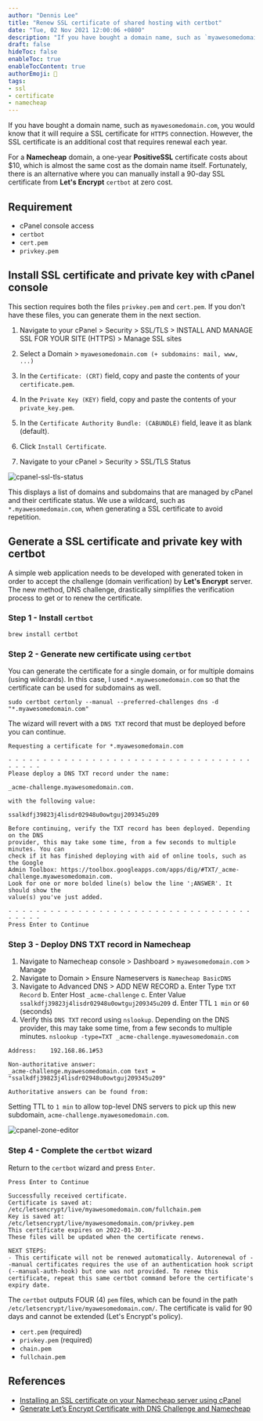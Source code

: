 ```yaml
---
author: "Dennis Lee"
title: "Renew SSL certificate of shared hosting with certbot"
date: "Tue, 02 Nov 2021 12:00:06 +0800"
description: "If you have bought a domain name, such as `myawesomedomain.com`, you would know that it will require a SSL certificate for `HTTPS` connection. However, the SSL certificate is an additional cost that requires renewal each year."
draft: false
hideToc: false
enableToc: true
enableTocContent: true
authorEmoji: 👨
tags:
- ssl
- certificate
- namecheap
---
```


If you have bought a domain name, such as `myawesomedomain.com`, you would know that it will require a SSL certificate for `HTTPS` connection. However, the SSL certificate is an additional cost that requires renewal each year.

For a **Namecheap** domain, a one-year **PositiveSSL** certificate costs about $10, which is almost the same cost as the domain name itself. Fortunately, there is an alternative where you can manually install a 90-day SSL certificate from **Let's Encrypt** `certbot` at zero cost.

## Requirement

* cPanel console access
* `certbot`
* `cert.pem`
* `privkey.pem`

## Install SSL certificate and private key with cPanel console

This section requires both the files `privkey.pem` and `cert.pem`. If you don't have these files, you can generate them in the next section.

1. Navigate to your cPanel > Security > SSL/TLS > INSTALL AND MANAGE SSL FOR YOUR SITE (HTTPS) > Manage SSL sites

2. Select a Domain > `myawesomedomain.com (+ subdomains: mail, www, ...)`

3. In the `Certificate: (CRT)` field, copy and paste the contents of your `certificate.pem`.

4. In the `Private Key (KEY)` field, copy and paste the contents of your `private_key.pem`.

5. In the `Certificate Authority Bundle: (CABUNDLE)` field, leave it as blank (default).

6. Click `Install Certificate`.

7. Navigate to your cPanel > Security > SSL/TLS Status

![cpanel-ssl-tls-status][1]

[1]: https://dennislwm.netlify.app/images/renew-ssl-certificate-of-shared-hosting-with-certbot/cpanel-ssl-tls-status.png

This displays a list of domains and subdomains that are managed by cPanel and their certificate status. We use a wildcard, such as `*.myawesomedomain.com`, when generating a SSL certificate to avoid repetition.

## Generate a SSL certificate and private key with certbot

A simple web application needs to be developed with generated token in order to accept the challenge (domain verification) by **Let's Encrypt** server. The new method, DNS challenge, drastically simplifies the verification process to get or to renew the certificate.

### Step 1 - Install `certbot`

`brew install certbot`

### Step 2 - Generate new certificate using `certbot` 

You can generate the certificate for a single domain, or for multiple domains (using wildcards). In this case, I used `*.myawesomedomain.com` so that the certificate can be used for subdomains as well.

`sudo certbot certonly --manual --preferred-challenges dns -d "*.myawesomedomain.com"`

The wizard will revert with a `DNS TXT` record that must be deployed before you can continue.

```Saving debug log to /var/log/letsencrypt/letsencrypt.log
Requesting a certificate for *.myawesomedomain.com

- - - - - - - - - - - - - - - - - - - - - - - - - - - - - - - - - - - - - - - -
Please deploy a DNS TXT record under the name:

_acme-challenge.myawesomedomain.com.

with the following value:

ssalkdfj39823j4lisdr02948u0owtguj209345u209

Before continuing, verify the TXT record has been deployed. Depending on the DNS
provider, this may take some time, from a few seconds to multiple minutes. You can
check if it has finished deploying with aid of online tools, such as the Google
Admin Toolbox: https://toolbox.googleapps.com/apps/dig/#TXT/_acme-challenge.myawesomedomain.com.
Look for one or more bolded line(s) below the line ';ANSWER'. It should show the
value(s) you've just added.

- - - - - - - - - - - - - - - - - - - - - - - - - - - - - - - - - - - - - - - -
Press Enter to Continue
```

### Step 3 - Deploy DNS TXT record in Namecheap

1. Navigate to Namecheap console > Dashboard > `myawesomedomain.com` > Manage
2. Navigate to Domain > Ensure Nameservers is `Namecheap BasicDNS`
3. Navigate to Advanced DNS > ADD NEW RECORD
	a. Enter Type `TXT Record`
	b. Enter Host `_acme-challenge`
	c. Enter Value `ssalkdfj39823j4lisdr02948u0owtguj209345u209`
	d. Enter TTL `1 min` or `60` (seconds)
4. Verify this `DNS TXT` record using `nslookup`. Depending on the DNS
provider, this may take some time, from a few seconds to multiple minutes.
	`nslookup -type=TXT _acme-challenge.myawesomedomain.com`

```Server:		192.168.86.1
Address:	192.168.86.1#53

Non-authoritative answer:
_acme-challenge.myawesomedomain.com	text = "ssalkdfj39823j4lisdr02948u0owtguj209345u209"

Authoritative answers can be found from:

```

Setting TTL to `1 min` to allow top-level DNS servers to pick up this new subdomain, `acme-challenge.myawesomedomain.com`.

![cpanel-zone-editor][2]

[2]: https://dennislwm.netlify.app/images/renew-ssl-certificate-of-shared-hosting-with-certbot/cpanel-zone-editor.png

### Step 4 - Complete the `certbot` wizard

Return to the `certbot` wizard and press `Enter`.

```
Press Enter to Continue

Successfully received certificate.
Certificate is saved at: /etc/letsencrypt/live/myawesomedomain.com/fullchain.pem
Key is saved at:         /etc/letsencrypt/live/myawesomedomain.com/privkey.pem
This certificate expires on 2022-01-30.
These files will be updated when the certificate renews.

NEXT STEPS:
- This certificate will not be renewed automatically. Autorenewal of --manual certificates requires the use of an authentication hook script (--manual-auth-hook) but one was not provided. To renew this certificate, repeat this same certbot command before the certificate's expiry date.
```

The `certbot` outputs FOUR (4) `pem` files, which can be found in the path `/etc/letsencrypt/live/myawesomedomain.com/`. The certificate is valid for 90 days and cannot be extended (Let's Encrypt's policy).

* `cert.pem` (required)
* `privkey.pem` (required)
* `chain.pem`
* `fullchain.pem`

## References

* [Installing an SSL certificate on your Namecheap server using cPanel](https://www.namecheap.com/support/knowledgebase/article.aspx/9418/33/installing-an-ssl-certificate-on-your-server-using-cpanel)
* [Generate Let’s Encrypt Certificate with DNS Challenge and Namecheap](https://ongkhaiwei.medium.com/generate-lets-encrypt-certificate-with-dns-challenge-and-namecheap-e5999a040708)